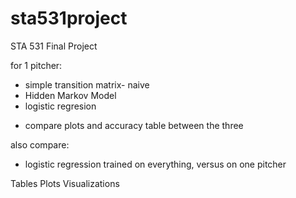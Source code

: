 # sta531project
STA 531 Final Project

for 1 pitcher:
* simple transition matrix- naive
* Hidden Markov Model
* logistic regresion

- compare plots and accuracy table between the three
 
also compare:
* logistic regression trained on everything, versus on one pitcher

Tables 
Plots
Visualizations
